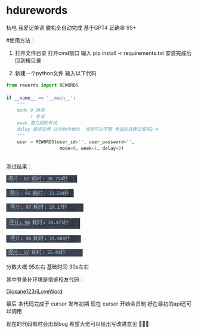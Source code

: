 # hdurewords
杭电 我爱记单词 脱机全自动完成 基于GPT4 正确率 95+ 

#使用方法：

1. 打开文件目录 打开cmd窗口
输入 pip install -r requirements.txt
安装完成后 回到根目录

2. 新建一个python文件 输入以下代码 

```python
from rewords import REWORDS

if __name__ == '__main__':
    """
    mode 0 自测 
    	 1 考试
    week 第几周的考试
    dalay 延迟交卷 以分钟为单位  自测可以不管 考试的话建议填写2-4
    """
    user = REWORDS(user_id='', user_password='',
                    mode=0, week=1, delay=0)
    
```

测试结果：

![1](./img/1.png) 

![2](./img/2.png) 

![3](./img/3.png) 

![4](./img/4.png) 

![5](./img/5.png) 

![6](./img/6.png) 

分数大概 95左右 基础时间 30s左右

其中登录补环境是借鉴校友代码：

[Dioxane123/iLoveWord]( https://github.com/Dioxane123/iLoveWord)


最后 本代码完成于 cursor 发布初期 现在 cursor 开始会员制 好在最初的api还可以调用

现在的代码有时会出现bug 希望大佬可以给出写改进意见 🤗🤗🤗
